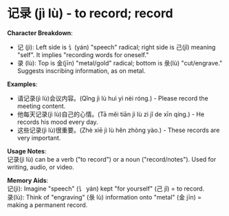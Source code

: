 # **记录 (jì lù) - to record; record**

**Character Breakdown**:  
- 记 (jì): Left side is 讠(yán) "speech" radical; right side is 己(jǐ) meaning "self". It implies "recording words for oneself."  
- 录 (lù): Top is 金(jīn) "metal/gold" radical; bottom is 彔(lù) "cut/engrave." Suggests inscribing information, as on metal.

**Examples**:  
- 请记录(jì lù)会议内容。(Qǐng jì lù huì yì nèi róng.) - Please record the meeting content.  
- 他每天记录(jì lù)自己的心情。(Tā měi tiān jì lù zì jǐ de xīn qíng.) - He records his mood every day.  
- 这些记录(jì lù)很重要。(Zhè xiē jì lù hěn zhòng yào.) - These records are very important.

**Usage Notes**:  
记录(jì lù) can be a verb ("to record") or a noun ("record/notes"). Used for writing, audio, or video.

**Memory Aids**:  
记(jì): Imagine "speech" (讠 yán) kept "for yourself" (己 jǐ) = to record.  
录(lù): Think of "engraving" (彔 lù) information onto "metal" (金 jīn) = making a permanent record.
